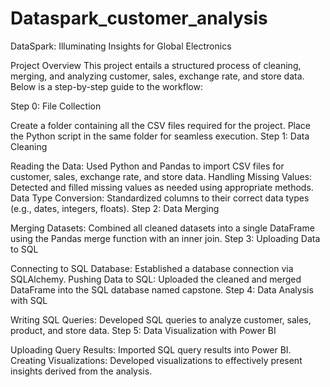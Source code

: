# Dataspark_customer_analysis
DataSpark: Illuminating Insights for Global Electronics

Project Overview
This project entails a structured process of cleaning, merging, and analyzing customer, sales, exchange rate, and store data. Below is a step-by-step guide to the workflow:

Step 0: File Collection

Create a folder containing all the CSV files required for the project. Place the Python script in the same folder for seamless execution.
Step 1: Data Cleaning

Reading the Data: Used Python and Pandas to import CSV files for customer, sales, exchange rate, and store data.
Handling Missing Values: Detected and filled missing values as needed using appropriate methods.
Data Type Conversion: Standardized columns to their correct data types (e.g., dates, integers, floats).
Step 2: Data Merging

Merging Datasets: Combined all cleaned datasets into a single DataFrame using the Pandas merge function with an inner join.
Step 3: Uploading Data to SQL

Connecting to SQL Database: Established a database connection via SQLAlchemy.
Pushing Data to SQL: Uploaded the cleaned and merged DataFrame into the SQL database named capstone.
Step 4: Data Analysis with SQL

Writing SQL Queries: Developed SQL queries to analyze customer, sales, product, and store data.
Step 5: Data Visualization with Power BI

Uploading Query Results: Imported SQL query results into Power BI.
Creating Visualizations: Developed visualizations to effectively present insights derived from the analysis.
